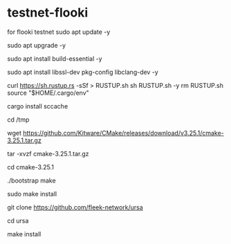 # testnet-flooki
for flooki testnet
sudo apt update -y

sudo apt upgrade -y

sudo apt install build-essential -y

sudo apt install libssl-dev pkg-config libclang-dev -y

curl https://sh.rustup.rs -sSf > RUSTUP.sh
sh RUSTUP.sh -y
rm RUSTUP.sh
source "$HOME/.cargo/env"


cargo install sccache

cd /tmp

wget https://github.com/Kitware/CMake/releases/download/v3.25.1/cmake-3.25.1.tar.gz

tar -xvzf cmake-3.25.1.tar.gz

cd cmake-3.25.1

./bootstrap make

sudo make install


git clone https://github.com/fleek-network/ursa

cd ursa

make install

